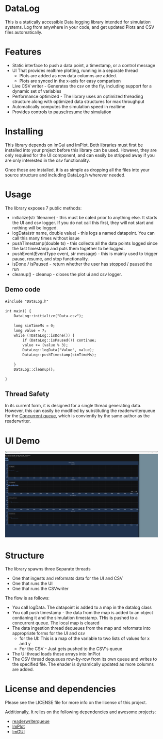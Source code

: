 # DataLog
This is a statically accessible Data logging library intended for simulation systems. Log from anywhere in your code, and get updated Plots and CSV files automatically.

# Features
 - Static interface to push a data point, a timestamp, or a control message
 - UI That provides realtime plotting, running in a separate thread
   - Plots are added as new data columns are added. 
   - Plots are synced in the x-axis for easy comparison
 - Live CSV writer - Generates the csv on the fly, including support for a dynamic set of variables
 - Performance optimized - The library uses an optimized threading structure along with optimized data structures for max throughput
 - Automatically computes the simulation speed in realtime
 - Provides controls to pause/resume the simulation

# Installing
This library depends on ImGui and ImPlot. Both libraries must first be installed into your project before this library can be used. However, they are only required for the UI component, and can easily be stripped away if you are only interested in the csv functionality. 

Once those are installed, it is as simple as dropping all the files into your source structure and including DataLog.h wherever needed.

# Usage
The library exposes 7 public methods:
- initialize(str filename) - this must be caled prior to anything else. It starts the UI and csv logger. If you do not call this first, they will not start and nothing will be logged.
- logData(str name, double value) - this logs a named datapoint. You can call this many times without issue
- pushTimestamp(double ts) - this collects all the data points logged since the last timestamp and puts them together to be logged.
- pushEvent(EventType event, str message) - this is mainly used to trigger pause, resume, and stop functionality. 
- isDone / isPaused - return whether the user has stopped / paused the run
- cleanup() - cleanup - closes the plot ui and csv logger.

## Demo code

```{C++}
#include "DataLog.h"

int main() {
    DataLog::initialize("Data.csv");

    long simTimeMs = 0;
    long value = 7;
    while (!DataLog::isDone()) {
        if (DataLog::isPaused()) continue;
        value += (value % 3);
        DataLog::logData("Value", value);
        DataLog::pushTimestamp(simTimeMs);

    }
    DataLog::cleanup();

}

```

## Thread Safety
In its current form, it is designed for a single thread generating data. However, this can easily be modified by substituting the readerwriterqueue for the [Concurrent queue](https://github.com/cameron314/concurrentqueue), which is conviently by the same author as the readerwriter. 

# UI Demo
![Shows the plot UI. Plots are dynamically generated and added and have synced X-axes for easy comparison](image/PlotUI.png "The Plot UI")

# Structure
The library spawns three Separate threads
- One that ingests and reformats data for the UI and CSV
- One that runs the UI
- One that runs the CSVwriter

The flow is as follows:
- You call logData. The datapoint is added to a map in the datalog class
- You call push timestamp - the data from the map is added to an object contianing it and the simulation timestamp. THis is pushed to a concurrent queue. The local map is cleared
- The data ingestion thread dequeues from the map and reformats into appropriate forms for the UI and csv
    - for the UI: This is a map of the variable to two lists of values for x and y
    - For the CSV - Just gets pushed to the CSV's queue
- The UI thread loads those arrays into ImPlot
- The CSV thread dequeues row-by-row from its own queue and writes to the specified file. The ehader is dynamically updated as more columns are added.

# License and dependencies
Please see the LICENSE file for more info on the license of this project.

Additionally, It relies on the following dependencies and awesome projects:

- [readerwriterqueue](https://github.com/cameron314/readerwriterqueue)
- [ImPlot](https://github.com/epezent/implot)
- [ImGUI](https://github.com/ocornut/imgui)